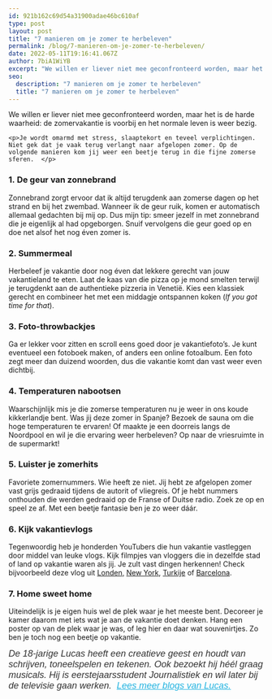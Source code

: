 ```yaml
---
id: 921b162c69d54a31900adae46bc610af
type: post
layout: post
title: "7 manieren om je zomer te herbeleven"
permalink: /blog/7-manieren-om-je-zomer-te-herbeleven/
date: 2022-05-11T19:16:41.067Z
author: 7biA1WiYB
excerpt: "We willen er liever niet mee geconfronteerd worden, maar het is de harde waarheid: de zomervakantie is voorbij en het normale leven is weer bezig.  "
seo:
  description: "7 manieren om je zomer te herbeleven"
  title: "7 manieren om je zomer te herbeleven"
---
```

We willen er liever niet mee geconfronteerd worden, maar het is de harde waarheid: de zomervakantie is voorbij en het normale leven is weer bezig.  

    <p>Je wordt omarmd met stress, slaaptekort en teveel verplichtingen. Niet gek dat je vaak terug verlangt naar afgelopen zomer. Op de volgende manieren kom jij weer een beetje terug in die fijne zomerse sferen.  </p>
<h3>1. De geur van zonnebrand</h3>
<p>Zonnebrand zorgt ervoor dat ik altijd terugdenk aan zomerse dagen op het strand en bij het zwembad. Wanneer ik de geur ruik, komen er automatisch allemaal gedachten bij mij op. Dus mijn tip: smeer jezelf in met zonnebrand die je eigenlijk al had opgeborgen. Snuif vervolgens die geur goed op en doe net alsof het nog éven zomer is. </p>
<h3><strong>2. Summermeal</strong></h3>
<p>Herbeleef je vakantie door nog éven dat lekkere gerecht van jouw vakantieland te eten. Laat de kaas van die pizza op je mond smelten terwijl je terugdenkt aan de authentieke pizzeria in Venetië. Kies een klassiek gerecht en combineer het met een middagje ontspannen koken (<em>If you got time for that</em>).</p>
<h3><strong>3. Foto-throwbackjes</strong></h3>
<p>Ga er lekker voor zitten en scroll eens goed door je vakantiefoto’s. Je kunt eventueel een fotoboek maken, of anders een online fotoalbum. Een foto zegt meer dan duizend woorden, dus die vakantie komt dan vast weer even dichtbij. </p>
<h3><strong>4. Temperaturen nabootsen</strong></h3>
<p>Waarschijnlijk mis je die zomerse temperaturen nu je weer in ons koude kikkerlandje bent. Was jij deze zomer in Spanje? Bezoek de sauna om die hoge temperaturen te ervaren! Of maakte je een doorreis langs de Noordpool en wil je die ervaring weer herbeleven? Op naar de vriesruimte in de supermarkt!</p>
<h3><strong>5. Luister je zomerhits</strong></h3>
<p>Favoriete zomernummers. Wie heeft ze niet. Jij hebt ze afgelopen zomer vast grijs gedraaid tijdens de autorit of vliegreis. Of je hebt nummers onthouden die werden gedraaid op de Franse of Duitse radio. Zoek ze op en speel ze af. Met een beetje fantasie ben je zo weer dáár. </p>
<h3><strong>6. Kijk vakantievlogs</strong></h3>
<p>Tegenwoordig heb je honderden YouTubers die hun vakantie vastleggen door middel van leuke vlogs. Kijk filmpjes van vloggers die in dezelfde stad of land op vakantie waren als jij. Je zult vast dingen herkennen! Check bijvoorbeeld deze vlog uit <a href="https://www.youtube.com/watch?v=auMTQ_zKZP4" target="_blank">Londen,</a> <a href="https://www.youtube.com/watch?v=oqd4d9VyPYs" target="_blank">New York</a>, <a href="https://www.youtube.com/watch?v=MDFk-9QZG64" target="_blank">Turkije</a> of <a href="https://www.youtube.com/watch?v=Fgn5oH-9fwE" target="_blank">Barcelona</a>. </p>
<h3>7. Home sweet home</h3>
<p>Uiteindelijk is je eigen huis wel de plek waar je het meeste bent. Decoreer je kamer daarom met iets wat je aan de vakantie doet denken. Hang een poster op van de plek waar je was, of leg hier en daar wat souvenirtjes. Zo ben je toch nog een beetje op vakantie. </p>
<p><em style="box-sizing: inherit; color: rgb(51, 51, 51); font-family: &quot;PT Sans&quot;, sans-serif; font-size: 18px;">De 18-jarige Lucas heeft een creatieve geest en houdt van schrijven, toneelspelen en tekenen. Ook bezoekt hij héél graag musicals. Hij is eerstejaarsstudent Journalistiek en wil later bij de televisie gaan werken.  </em><em style="box-sizing: inherit; color: rgb(51, 51, 51); font-family: &quot;PT Sans&quot;, sans-serif; font-size: 18px;"><a href="https://7dagen.netlify.app/users/lucas-versteeg" style="box-sizing: inherit; color: rgb(34, 179, 224); transition: color 0.3s ease;">Lees meer blogs van Lucas.</a></em></p>
  

